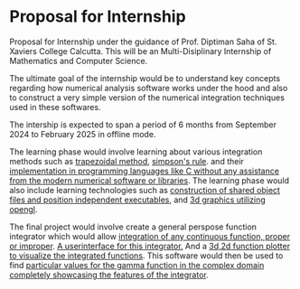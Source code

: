 # Proposal for Internship

Proposal for Internship under the guidance of Prof. Diptiman Saha of St. Xaviers College Calcutta.
This will be an Multi-Disiplinary Internship of Mathematics and Computer Science.

The ultimate goal of the internship would be to understand key concepts regarding how numerical analysis software works
under the hood and also to construct a very simple version of the numerical integration techniques used
in these softwares.

The intership is expected to span a period of 6 months from September 2024 to February 2025 in offline mode.

The learning phase would involve learning about various integration methods such as <u>trapezoidal method</u>, <u>simpson's rule</u>.
and their <u>implementation in programming languages like C without any assistance from the modern numerical software or
libraries</u>. The learning phase would also include learning technologies such as <u>construction of shared object files
and position independent executables</u>, and <u>3d graphics utilizing opengl</u>.

The final project would involve create a general perspose function integrator which would allow <u>integration of any continuous
function, proper or improper</u>. <u>A userinterface for this integrator.</u> And a <u>3d,2d function plotter to visualize the integrated
functions</u>. This software would then be used to find <u>particular values for the gamma function in the complex domain completely
showcasing the features of the integrator</u>.
